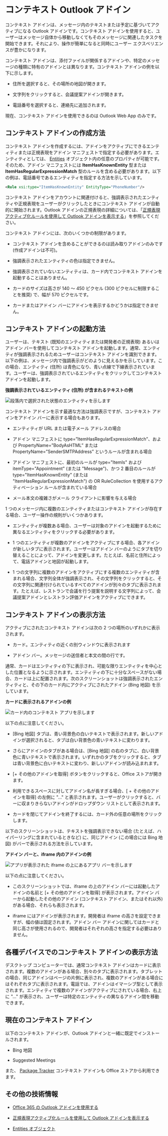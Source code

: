 
# コンテキスト Outlook アドイン

コンテキスト アドインは、メッセージ内のテキストまたは予定に基づいてアクティブになる Outlook アドインです。コンテキスト アドインを使用すると、ユーザーはメッセージ自体から移動しなくてもそのメッセージに関連したタスクを開始できます。それにより、操作が簡単になると同時にユーザー エクスペリエンスが豊かになります。

コンテキスト アドインは、添付ファイルが関係するアドインや、特定のメッセージの種類に特有のアドインとは異なります。コンテキスト アドインの例を以下に示します。


- 住所を選択すると、その場所の地図が開きます。
    
- 文字列をクリックすると、会議提案アドインが開きます。
    
- 電話番号を選択すると、連絡先に追加されます。
    
現在、コンテキスト アドインを使用できるのは Outlook Web App のみです。

## コンテキスト アドインの作成方法

コンテキスト アドインを作成するには、アドインをアクティブにできるエンティティまたは正規表現をアドイン マニフェストで指定する必要があります。エンティティとしては、 [Entities](../../reference/outlook/simple-types.md) オブジェクト内の任意のプロパティが可能です。そのため、アドイン マニフェストには **ItemHasKnownEntity** 型または **ItemHasRegularExpressionMatch** 型のルールを含める必要があります。以下の例は、電話番号であるエンティティを指定する方法を示しています。


```XML
<Rule xsi:type="ItemHasKnownEntity" EntityType="PhoneNumber"/>

```

コンテキスト アドインをアカウントに関連付けると、強調表示されたエンティティや正規表現をユーザーがクリックしたときにコンテキスト アドインが自動的に開始されます。Outlook アドインの正規表現の詳細については、「[正規表現アクティブ化ルールを使用して Outlook アドインを表示する](../outlook/use-regular-expressions-to-show-an-outlook-add-in.md)」を参照してください。

コンテキスト アドインには、次のいくつかの制限があります。


- コンテキスト アドインを含めることができるのは読み取りアドインのみです (作成アドインは不可)。
    
- 強調表示されたエンティティの色は指定できません。
    
- 強調表示されていないエンティティは、カード内でコンテキスト アドインを起動することはありません。
    
- カードのサイズは高さが 140 ～ 450 ピクセル (300 ピクセルに制限することを推奨) で、幅が 570 ピクセルです。
    
- カードまたはアドイン バーにアドインを表示するかどうかは指定できません。
    

## コンテキスト アドインの起動方法

ユーザーは、テキスト (既知のエンティティまたは開発者の正規表現) あるいはアドイン バーを使用してコンテキスト アドインを起動します。通常、エンティティが強調表示されるためユーザーはコンテキスト アドインを識別できます。以下の例は、メッセージ内で強調表示がどのように見えるかを示しています。この場合、エンティティ (住所) は青色になり、青い点線で下線表示されています。ユーザーは、強調表示されているエンティティをクリックしてコンテキスト アドインを起動します。 


**強調表示されているエンティティ (住所) が含まれるテキストの例**

![段落内で選択された状態のエンティティを示します](../../images/828175bb-4579-4454-abbd-1987fffe5052.jpg)

コンテキスト アドインを示す最適な方法は強調表示ですが、コンテキスト アドインをアドイン バーに表示する場合もあります。

- エンティティが URL または電子メール アドレスの場合
    
- アドイン マニフェストに type=”ItemHasRegularExpressionMatch”、および PropertyName=”BodyAsHTML” または PropertyName=”SenderSMTPAddress” というルールが含まれる場合
    
- アドイン マニフェストに、最初のルールが type="ItemIs" および itemType="Appointment" (または "Message")、かつ 2 番目のルールが type="ItemHasKnownEntity" (または "ItemHasRegularExpressionMatch") の OR RuleCollection を使用するアクティベーション ルールが含まれている場合
    
- メール本文の複雑さがメール クライアントに影響を与える場合
    
1 つのメッセージ内に複数のエンティティまたはコンテキスト アドインが存在する場合、ユーザー操作の規則がいくつかあります。



- エンティティが複数ある場合、ユーザーは対象のアドインを起動するために異なるエンティティをクリックする必要があります。
    
- 1 つのエンティティが複数のアドインをアクティブにする場合、各アドインが新しいタブに表示されます。ユーザーはアドイン バーのようにタブを切り替えることによって、アドインを変更します。たとえば、名前と住所によって、電話アドインと地図が起動します。
    
- 1 つの文字列に複数のアドインをアクティブにする複数のエンティティが含まれる場合、文字列全体が強調表示され、その文字列をクリックすると、その文字列に関連付けられているすべてのアドインが別々のタブに表示されます。たとえば、レストランで会議を行う提案を説明する文字列によって、会議提案アドインとレストラン評価アドインをアクティブにできます。
    

## コンテキスト アドインの表示方法

アクティブにされたコンテキスト アドインは次の 2 つの場所のいずれかに表示されます。


- カード。エンティティの近くの別ウィンドウに表示されます
    
- アドイン バー。メッセージの送信者と本文の間の行です。
    
通常、カードはエンティティの下に表示され、可能な限りエンティティを中心とした位置となるように示されます。エンティティの下に十分なスペースがない場合、カードは上に配置されます。次のスクリーンショットは強調表示されたエンティティと、その下のカード内にアクティブにされたアドイン (Bing 地図) を示しています。


**カードに表示されるアドインの例**

![カード内のコンテキスト アプリを示します](../../images/59bcabc2-7cb0-4b9b-bb9f-06089dca9c31.png)

以下の点に注意してください。

- [Bing 地図] タブは、青い背景色の白いテキストで表示されます。新しいアドインが選択されると、タブは白い背景色の青いテキストに変わります。
    
- さらにアドインのタブがある場合は、[Bing 地図] の右のタブに、白い背景色に青いテキストで表示されます。いずれかのタブをクリックすると、タブは青い背景色に白いテキストに変わり、新しいアドインが読み込まれます。
    
- [+ その他のアドインを取得] ボタンをクリックすると、Office ストアが開きます。
    
- 利用できるスペースに対してアドイン名が長すぎる場合、[ + その他のアドインを取得] の左側に "…" と表示されます。ユーザーがクリックすると、バーに収まりきらないアドインがドロップダウン リストとして表示されます。
    
- カードを閉じてアドインを終了するには、カード外の任意の場所をクリックします。
    
以下のスクリーンショットは、テキストを強調表示できない場合 (たとえば、ハイパーリングに含まれているときなど) に、同じアドイン (この場合には Bing 地図) がバーで表示される方法を示しています。


**アドイン バーと、iframe 内のアドインの例**

![アプリが表示された iframe の上にあるアプリ バーを示します](../../images/4adce8d2-6957-4d80-b365-7a36dc3cef11.jpg)

以下の点に注意してください。

- このスクリーンショットでは、iframe の上のアドイン バーには起動したアドインの名前と [+ その他のアドインを取得] が表示されます。アドイン バーから起動したその他のアドイン (コンテキスト アドイン、またはそれ以外) がある場合、それらも表示されます。
    
- iframe にはアドインが表示されます。開発者は iframe の高さを設定できますが、幅の値は固定されます。アドイン バー アドインに関してはカードと同じ高さが使用されるので、開発者はそれぞれの高さを指定する必要はありません。
    

## 各種デバイスでのコンテキスト アドインの表示方法

デスクトップ コンピューターでは、通常コンテキスト アドインはカードに表示されます。複数のアドインがある場合、別々のタブに表示されます。タブレットの場合、同じアドインはページの片側に表示され、複数のアドインがある場合にはそれぞれタブに表示されます。電話では、アドインはイマーシブ型として表示されます。エンティティで複数のアドインがアクティブにされている場合、右上に "…" が表示され、ユーザーは特定のエンティティの異なるアドイン間を移動できます。


## 現在のコンテキスト アドイン

以下のコンテキスト アドインが、Outlook アドインと一緒に既定でインストールされます。


- Bing 地図 
    
- Suggested Meetings
    
また、 [Package Tracker](https://store.office.com/package-tracker-WA104162083.aspx?assetid=WA104162083.aspx) コンテキスト アドインも Office ストアから利用できます。


## その他の技術情報



- [Office 365 の Outlook アドインを使用する](https://dev.outlook.com/MailAppsGettingStarted/GetStarted.aspx)
    
- [正規表現アクティブ化ルールを使用して Outlook アドインを表示する](../outlook/use-regular-expressions-to-show-an-outlook-add-in.md)

- [Entities オブジェクト](../../reference/outlook/simple-types.md)
    
